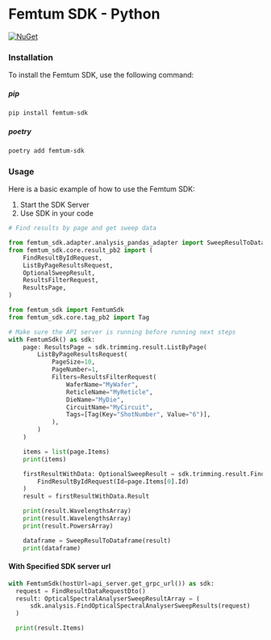 # Femtum SDK - Python

[![NuGet](https://img.shields.io/nuget/v/Femtum.SDK.svg)](https://www.nuget.org/packages/Femtum.SDK)

### Installation

To install the Femtum SDK, use the following command:

##### pip

```bash
pip install femtum-sdk
```

##### poetry

```bash
poetry add femtum-sdk
```

### Usage

Here is a basic example of how to use the Femtum SDK:

1. Start the SDK Server
2. Use SDK in your code

```python
# Find results by page and get sweep data

from femtum_sdk.adapter.analysis_pandas_adapter import SweepResulToDataframe
from femtum_sdk.core.result_pb2 import (
    FindResultByIdRequest,
    ListByPageResultsRequest,
    OptionalSweepResult,
    ResultsFilterRequest,
    ResultsPage,
)

from femtum_sdk import FemtumSdk
from femtum_sdk.core.tag_pb2 import Tag

# Make sure the API server is running before running next steps
with FemtumSdk() as sdk:
    page: ResultsPage = sdk.trimming.result.ListByPage(
        ListByPageResultsRequest(
            PageSize=10,
            PageNumber=1,
            Filters=ResultsFilterRequest(
                WaferName="MyWafer",
                ReticleName="MyReticle",
                DieName="MyDie",
                CircuitName="MyCircuit",
                Tags=[Tag(Key="ShotNumber", Value="6")],
            ),
        )
    )

    items = list(page.Items)
    print(items)

    firstResultWithData: OptionalSweepResult = sdk.trimming.result.FindSweepById(
        FindResultByIdRequest(Id=page.Items[0].Id)
    )
    result = firstResultWithData.Result

    print(result.WavelengthsArray)
    print(result.WavelengthsArray)
    print(result.PowersArray)

    dataframe = SweepResulToDataframe(result)
    print(dataframe)

```

#### With Specified SDK server url

```python
with FemtumSdk(hostUrl=api_server.get_grpc_url()) as sdk:
  request = FindResultDataRequestDto()
  result: OpticalSpectralAnalyserSweepResultArray = (
      sdk.analysis.FindOpticalSpectralAnalyserSweepResults(request)
  )

  print(result.Items)
```
